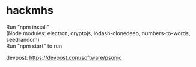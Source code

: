 # hackmhs

Run "npm install" <br />
(Node modules: electron, cryptojs, lodash-clonedeep, numbers-to-words, seedrandom) <br />
Run "npm start" to run

devpost: https://devpost.com/software/psonic
